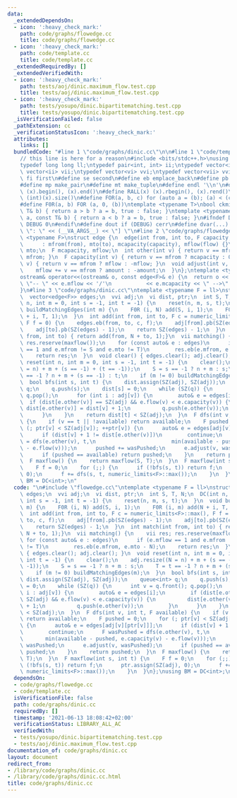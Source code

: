 ```yaml
---
data:
  _extendedDependsOn:
  - icon: ':heavy_check_mark:'
    path: code/graphs/flowedge.cc
    title: code/graphs/flowedge.cc
  - icon: ':heavy_check_mark:'
    path: code/template.cc
    title: code/template.cc
  _extendedRequiredBy: []
  _extendedVerifiedWith:
  - icon: ':heavy_check_mark:'
    path: tests/aoj/dinic.maximum_flow.test.cpp
    title: tests/aoj/dinic.maximum_flow.test.cpp
  - icon: ':heavy_check_mark:'
    path: tests/yosupo/dinic.bipartitematching.test.cpp
    title: tests/yosupo/dinic.bipartitematching.test.cpp
  _isVerificationFailed: false
  _pathExtension: cc
  _verificationStatusIcon: ':heavy_check_mark:'
  attributes:
    links: []
  bundledCode: "#line 1 \"code/graphs/dinic.cc\"\n\n#line 1 \"code/template.cc\"\n\
    // this line is here for a reason\n#include <bits/stdc++.h>\nusing namespace std;\n\
    typedef long long ll;\ntypedef pair<int, int> ii;\ntypedef vector<int> vi;\ntypedef\
    \ vector<ii> vii;\ntypedef vector<vi> vvi;\ntypedef vector<vii> vvii;\n#define\
    \ fi first\n#define se second\n#define eb emplace_back\n#define pb push_back\n\
    #define mp make_pair\n#define mt make_tuple\n#define endl '\\n'\n#define ALL(x)\
    \ (x).begin(), (x).end()\n#define RALL(x) (x).rbegin(), (x).rend()\n#define SZ(x)\
    \ (int)(x).size()\n#define FOR(a, b, c) for (auto a = (b); (a) < (c); ++(a))\n\
    #define F0R(a, b) FOR (a, 0, (b))\ntemplate <typename T>\nbool ckmin(T& a, const\
    \ T& b) { return a > b ? a = b, true : false; }\ntemplate <typename T>\nbool ckmax(T&\
    \ a, const T& b) { return a < b ? a = b, true : false; }\n#ifndef DEBUG\n#define\
    \ DEBUG 0\n#endif\n#define dout if (DEBUG) cerr\n#define dvar(...) \" [\" << #__VA_ARGS__\
    \ \": \" << (__VA_ARGS__) << \"] \"\n#line 2 \"code/graphs/flowedge.cc\"\ntemplate\
    \ <typename F>\nstruct edge {\n  edge(int from, int to, F capacity, F flow = 0)\n\
    \      : mfrom(from), mto(to), mcapacity(capacity), mflow(flow) {}\n  int mfrom,\
    \ mto;\n  F mcapacity, mflow;\n  int other(int v) { return v == mfrom ? mto :\
    \ mfrom; }\n  F capacity(int v) { return v == mfrom ? mcapacity : 0; }\n  F flow(int\
    \ v) { return v == mfrom ? mflow : -mflow; }\n  void adjust(int v, F amount) {\n\
    \    mflow += v == mfrom ? amount : -amount;\n  }\n};\ntemplate <typename F>\n\
    ostream& operator<<(ostream& o, const edge<F>& e) {\n  return o << e.mfrom <<\
    \ \"-- \" << e.mflow << '/'\n           << e.mcapacity << \" -->\" << e.mto;\n\
    }\n#line 3 \"code/graphs/dinic.cc\"\ntemplate <typename F = ll>\nstruct DC {\n\
    \  vector<edge<F>> edges;\n  vvi adj;\n  vi dist, ptr;\n  int S, T, N;\n  DC(int\
    \ n, int m = 0, int s = -1, int t = -1) {\n    reset(n, m, s, t);\n  }\n  void\
    \ buildMatchingEdges(int m) {\n    F0R (i, N) add(S, i, 1);\n    F0R (i, m) add(N\
    \ + i, T, 1);\n  }\n  int add(int from, int to, F c = numeric_limits<F>::max(),\
    \ F f = 0) {\n    edges.eb(from, to, c, f);\n    adj[from].pb(SZ(edges) - 1);\n\
    \    adj[to].pb(SZ(edges) - 1);\n    return SZ(edges) - 1;\n  }\n  int match(int\
    \ from, int to) { return add(from, N + to, 1);}\n  vii matching() {\n    vii res;\
    \ res.reserve(maxflow());\n    for (const auto& e : edges)\n      if (e.mflow\
    \ == 1 and e.mfrom != S and e.mto != T)\n        res.eb(e.mfrom, e.mto - N);\n\
    \    return res;\n  }\n  void clear() { edges.clear(); adj.clear(); }\n  void\
    \ reset(int n, int m = 0, int s = -1, int t = -1) {\n    clear();\n    adj.resize((N\
    \ = n) + m + (s == -1) + (t == -1));\n    S = s == -1 ? n + m : s;\n    T = t\
    \ == -1 ? n + m + (s == -1) : t;\n    if (m != 0) buildMatchingEdges(m);\n  }\n\
    \  bool bfs(int s, int t) {\n    dist.assign(SZ(adj), SZ(adj));\n    queue<int>\
    \ q;\n    q.push(s);\n    dist[s] = 0;\n    while (SZ(q)) {\n      int v = q.front();\
    \ q.pop();\n      for (int i : adj[v]) {\n        auto& e = edges[i];\n      \
    \  if (dist[e.other(v)] == SZ(adj) && e.flow(v) < e.capacity(v)) {\n         \
    \ dist[e.other(v)] = dist[v] + 1;\n          q.push(e.other(v));\n        }\n\
    \      }\n    }\n    return dist[t] < SZ(adj);\n  }\n  F dfs(int v, int t, F available)\
    \ {\n    if (v == t || !available) return available;\n    F pushed = 0;\n    for\
    \ (; ptr[v] < SZ(adj[v]); ++ptr[v]) {\n      auto& e = edges[adj[v][ptr[v]]];\n\
    \      if (dist[v] + 1 != dist[e.other(v)])\n        continue;\n      F wasPushed\
    \ = dfs(e.other(v), t,\n                        min(available - pushed, e.capacity(v)\
    \ - e.flow(v)));\n      pushed += wasPushed;\n      e.adjust(v, wasPushed);\n\
    \      if (pushed == available) return pushed;\n    }\n    return pushed;\n  }\n\
    \  F maxflow() {\n    return maxflow(S, T);\n  }\n  F maxflow(int s, int t) {\n\
    \    F f = 0;\n    for (;;) {\n      if (!bfs(s, t)) return f;\n      ptr.assign(SZ(adj),\
    \ 0);\n      f += dfs(s, t, numeric_limits<F>::max());\n    }\n  }\n};\nusing\
    \ BM = DC<int>;\n"
  code: "\n#include \"flowedge.cc\"\ntemplate <typename F = ll>\nstruct DC {\n  vector<edge<F>>\
    \ edges;\n  vvi adj;\n  vi dist, ptr;\n  int S, T, N;\n  DC(int n, int m = 0,\
    \ int s = -1, int t = -1) {\n    reset(n, m, s, t);\n  }\n  void buildMatchingEdges(int\
    \ m) {\n    F0R (i, N) add(S, i, 1);\n    F0R (i, m) add(N + i, T, 1);\n  }\n\
    \  int add(int from, int to, F c = numeric_limits<F>::max(), F f = 0) {\n    edges.eb(from,\
    \ to, c, f);\n    adj[from].pb(SZ(edges) - 1);\n    adj[to].pb(SZ(edges) - 1);\n\
    \    return SZ(edges) - 1;\n  }\n  int match(int from, int to) { return add(from,\
    \ N + to, 1);}\n  vii matching() {\n    vii res; res.reserve(maxflow());\n   \
    \ for (const auto& e : edges)\n      if (e.mflow == 1 and e.mfrom != S and e.mto\
    \ != T)\n        res.eb(e.mfrom, e.mto - N);\n    return res;\n  }\n  void clear()\
    \ { edges.clear(); adj.clear(); }\n  void reset(int n, int m = 0, int s = -1,\
    \ int t = -1) {\n    clear();\n    adj.resize((N = n) + m + (s == -1) + (t ==\
    \ -1));\n    S = s == -1 ? n + m : s;\n    T = t == -1 ? n + m + (s == -1) : t;\n\
    \    if (m != 0) buildMatchingEdges(m);\n  }\n  bool bfs(int s, int t) {\n   \
    \ dist.assign(SZ(adj), SZ(adj));\n    queue<int> q;\n    q.push(s);\n    dist[s]\
    \ = 0;\n    while (SZ(q)) {\n      int v = q.front(); q.pop();\n      for (int\
    \ i : adj[v]) {\n        auto& e = edges[i];\n        if (dist[e.other(v)] ==\
    \ SZ(adj) && e.flow(v) < e.capacity(v)) {\n          dist[e.other(v)] = dist[v]\
    \ + 1;\n          q.push(e.other(v));\n        }\n      }\n    }\n    return dist[t]\
    \ < SZ(adj);\n  }\n  F dfs(int v, int t, F available) {\n    if (v == t || !available)\
    \ return available;\n    F pushed = 0;\n    for (; ptr[v] < SZ(adj[v]); ++ptr[v])\
    \ {\n      auto& e = edges[adj[v][ptr[v]]];\n      if (dist[v] + 1 != dist[e.other(v)])\n\
    \        continue;\n      F wasPushed = dfs(e.other(v), t,\n                 \
    \       min(available - pushed, e.capacity(v) - e.flow(v)));\n      pushed +=\
    \ wasPushed;\n      e.adjust(v, wasPushed);\n      if (pushed == available) return\
    \ pushed;\n    }\n    return pushed;\n  }\n  F maxflow() {\n    return maxflow(S,\
    \ T);\n  }\n  F maxflow(int s, int t) {\n    F f = 0;\n    for (;;) {\n      if\
    \ (!bfs(s, t)) return f;\n      ptr.assign(SZ(adj), 0);\n      f += dfs(s, t,\
    \ numeric_limits<F>::max());\n    }\n  }\n};\nusing BM = DC<int>;\n"
  dependsOn:
  - code/graphs/flowedge.cc
  - code/template.cc
  isVerificationFile: false
  path: code/graphs/dinic.cc
  requiredBy: []
  timestamp: '2021-06-13 18:08:42+02:00'
  verificationStatus: LIBRARY_ALL_AC
  verifiedWith:
  - tests/yosupo/dinic.bipartitematching.test.cpp
  - tests/aoj/dinic.maximum_flow.test.cpp
documentation_of: code/graphs/dinic.cc
layout: document
redirect_from:
- /library/code/graphs/dinic.cc
- /library/code/graphs/dinic.cc.html
title: code/graphs/dinic.cc
---
```


